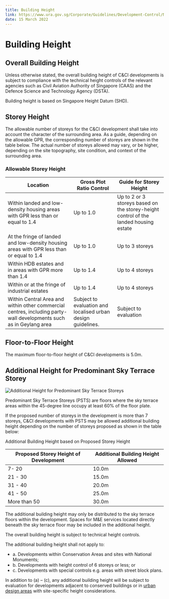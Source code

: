 ```yaml
---
title: Building Height
link: https://www.ura.gov.sg/Corporate/Guidelines/Development-Control/Non-Residential/C-CI/Building-Height
date: 15 March 2022
---
```


# Building Height

## Overall Building Height

Unless otherwise stated, the overall building height of C&CI developments is subject to compliance with the technical height controls of the relevant agencies such as Civil Aviation Authority of Singapore (CAAS) and the Defence Science and Technology Agency (DSTA).

Building height is based on Singapore Height Datum (SHD).

## Storey Height

The allowable number of storeys for the C&CI development shall take into account the character of the surrounding area. As a guide, depending on the allowable GPR, the corresponding number of storeys are shown in the table below. The actual number of storeys allowed may vary, or be higher, depending on the site topography, site condition, and context of the surrounding area.

### Allowable Storey Height

| Location                                                                                                           | Gross Plot Ratio Control                                     | Guide for Storey Height                                                              |
| ------------------------------------------------------------------------------------------------------------------ | ------------------------------------------------------------ | ------------------------------------------------------------------------------------ |
| Within landed and low-density housing areas with GPR less than or equal to 1.4                                     | Up to 1.0                                                    | Up to 2 or 3 storeys based on the storey-height control of the landed housing estate |
| At the fringe of landed and low-density housing areas with GPR less than or equal to 1.4                           | Up to 1.0                                                    | Up to 3 storeys                                                                      |
| Within HDB estates and in areas with GPR more than 1.4                                                             | Up to 1.4                                                    | Up to 4 storeys                                                                      |
| Within or at the fringe of industrial estates                                                                      | Up to 1.4                                                    | Up to 4 storeys                                                                      |
| Within Central Area and within other commercial centres, including party-wall developments such as in Geylang area | Subject to evaluation and localised urban design guidelines. | Subject to evaluation                                                                |

## Floor-to-Floor Height

The maximum floor-to-floor height of C&CI developments is 5.0m.

## Additional Height for Predominant Sky Terrace Storey

![Additional Height for Predominant Sky Terrace Storeys](https://www.ura.gov.sg/-/media/Corporate/Guidelines/Development-control/Commercial/C04_Additional_Height_for_Sky_Terrace_Floors.jpg?h=100%25&w=100%25)

Predominant Sky Terrace Storeys (PSTS) are floors where the sky terrace areas within the 45-degree line occupy at least 60% of the floor plate.

If the proposed number of storeys in the development is more than 7 storeys, C&CI developments with PSTS may be allowed additional building height depending on the number of storeys proposed as shown in the table below:

Additional Building Height based on Proposed Storey Height

| Proposed Storey Height of Development | Additional Building Height Allowed |
| ------------------------------------- | ---------------------------------- |
| 7- 20                                 | 10.0m                              |
| 21 - 30                               | 15.0m                              |
| 31 - 40                               | 20.0m                              |
| 41 - 50                               | 25.0m                              |
| More than 50                          | 30.0m                              |

The additional building height may only be distributed to the sky terrace floors within the development. Spaces for M&E services located directly beneath the sky terrace floor may be included in the additional height.

The overall building height is subject to technical height controls.

The additional building height shall not apply to:

- a. Developments within Conservation Areas and sites with National Monuments;
- b. Developments with height control of 6 storeys or less; or
- c. Developments with special controls e.g. areas with street block plans.

In addition to (a) – (c), any additional building height will be subject to evaluation for developments adjacent to conserved buildings or in [urban design areas](https://www.ura.gov.sg/Corporate/Guidelines/Urban-Design) with site-specific height considerations.
